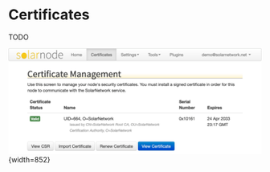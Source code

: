 # Certificates

TODO

![SolarNode Setup Certificates page](../../images/users/setup/setup-certificates%402x.png){width=852}
